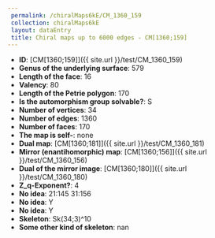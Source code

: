 ```yaml
--- 
 permalink: /chiralMaps6kE/CM_1360_159 
 collection: chiralMaps6kE
 layout: dataEntry
 title: Chiral maps up to 6000 edges - CM[1360;159]
---
```


- **ID**: [CM[1360;159]]({{ site.url }}/test/CM_1360_159)
- **Genus of the underlying surface**: 579
- **Length of the face**: 16
- **Valency**: 80
- **Length of the Petrie polygon**: 170
- **Is the automorphism group solvable?**: S
- **Number of vertices**: 34
- **Number of edges**: 1360
- **Number of faces**: 170
- **The map is self-**: none
- **Dual map**: [CM[1360;181]]({{ site.url }}/test/CM_1360_181)
- **Mirror (enantihomorphic) map**: [CM[1360;156]]({{ site.url }}/test/CM_1360_156)
- **Dual of the mirror image**: [CM[1360;180]]({{ site.url }}/test/CM_1360_180)
- **Z_q-Exponent?**: 4
- **No idea**:  21:145 31:156
- **No idea**: Y
- **No idea**: Y
- **Skeleton**: Sk(34;3)^10
- **Some other kind of skeleton**: nan

